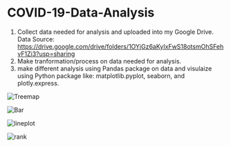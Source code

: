 # COVID-19-Data-Analysis

1. Collect data needed for analysis and uploaded into my Google Drive.
   Data Source: https://drive.google.com/drive/folders/1OYjGz6aKyIxFwS18otsmOhSFehvF1Zi3?usp=sharing
2. Make tranformation/process on data needed for analysis.
3. make different analysis using Pandas package on data and visulaize using Python package like: matplotlib.pyplot, seaborn, and plotly.express.


![Treemap](https://user-images.githubusercontent.com/49993791/145414344-48aea114-78b8-4856-9872-9167b7259868.png)

![Bar](https://user-images.githubusercontent.com/49993791/145414400-42921544-3c21-4686-95d3-3294d4bbd4be.png)

![lineplot](https://user-images.githubusercontent.com/49993791/145414421-7c699b31-ff7b-46a7-9cd0-31d2391eaccd.png)

![rank](https://user-images.githubusercontent.com/49993791/145414452-71aed646-1895-4ede-9dfc-1524fdb7f563.png)
